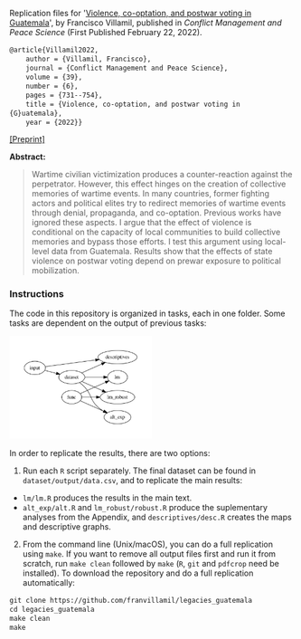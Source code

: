 Replication files for '[Violence, co-optation, and postwar voting in Guatemala](https://journals.sagepub.com/doi/full/10.1177/07388942211066539)', by Francisco Villamil, published in *Conflict Management and Peace Science* (First Published February 22, 2022).

```
@article{Villamil2022,
	author = {Villamil, Francisco},
	journal = {Conflict Management and Peace Science},
	volume = {39},
	number = {6},
	pages = {731--754},
	title = {Violence, co-optation, and postwar voting in {G}uatemala},
	year = {2022}}
```

[[Preprint]](https://nbviewer.org/github/franvillamil/legacies_guatemala/blob/master/writing/preprint.pdf)

**Abstract:**

> Wartime civilian victimization produces a counter-reaction against the perpetrator. However, this effect hinges on the creation of collective memories of wartime events. In many countries, former fighting actors and political elites try to redirect memories of wartime events through denial, propaganda, and co-optation. Previous works have ignored these aspects. I argue that the effect of violence is conditional on the capacity of local communities to build collective memories and bypass those efforts. I test this argument using local-level data from Guatemala. Results show that the effects of state violence on postwar voting depend on prewar exposure to political mobilization.

### Instructions

The code in this repository is organized in tasks, each in one folder. Some tasks are dependent on the output of previous tasks:

<img src="taskflow/workflow.jpeg" width=50%>

In order to replicate the results, there are two options:

1. Run each `R` script separately. The final dataset can be found in `dataset/output/data.csv`, and to replicate the main results:
  * `lm/lm.R` produces the results in the main text.
  * `alt_exp/alt.R` and `lm_robust/robust.R` produce the suplementary analyses from the Appendix, and `descriptives/desc.R` creates the maps and descriptive graphs.

2. From the command line (Unix/macOS), you can do a full replication using `make`. If you want to remove all output files first and run it from scratch, run `make clean` followed by `make` (`R`, `git` and `pdfcrop` need be installed). To download the repository and do a full replication automatically:

```shell
git clone https://github.com/franvillamil/legacies_guatemala
cd legacies_guatemala
make clean
make
```
